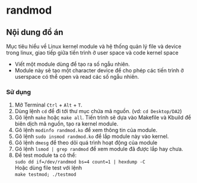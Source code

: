 # randmod 

## Nội dung đồ án
Mục tiêu hiểu về Linux kernel module và hệ thống quản lý file và device trong linux, giao tiếp giữa tiến trình ở user space và code kernel space 
  + Viết một module dùng để tạo ra số ngẫu nhiên. 
  + Module này sẽ tạo một character device để cho phép các tiến trình ở userspace có thể open và read các số ngẫu nhiên.
  ### Sử dụng
  1. Mở Terminal `Ctrl` + `Alt` + `T`.
  2. Dùng lệnh `cd` để đi tới thư mục chứa mã nguồn. (vd: `cd Desktop/DA2`)
  3. Gõ lệnh `make` hoặc `make all`. Tiến trình sẽ dựa vào Makefile và Kbuild để biên dịch mã nguồn, tạo ra kernel module.
  4. Gõ lệnh `modinfo randmod.ko` để xem thông tin của module.
  5. Gõ lệnh `sudo insmod randmod.ko` để lắp module này vào kernel.
  6. Gõ lệnh `dmesg` để theo dõi quá trình hoạt động của module
  7. Gõ lệnh `lsmod | grep randmod` để xem module đã được lắp hay chưa.
  8. Để test module ta có thể:<br />
         ```
         sudo dd if=/dev/randmod bs=4 count=1 | hexdump -C 
         ```<br />
    Hoặc dùng file test với lệnh<br/>
         ```
         make testmod; ./testmod
         ```
